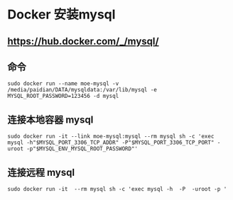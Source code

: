 # Docker 安装mysql

## https://hub.docker.com/_/mysql/

## 命令
```
sudo docker run --name moe-mysql -v /media/paidian/DATA/mysqldata:/var/lib/mysql -e MYSQL_ROOT_PASSWORD=123456 -d mysql
```

## 连接本地容器 mysql
```
sudo docker run -it --link moe-mysql:mysql --rm mysql sh -c 'exec mysql -h"$MYSQL_PORT_3306_TCP_ADDR" -P"$MYSQL_PORT_3306_TCP_PORT" -uroot -p"$MYSQL_ENV_MYSQL_ROOT_PASSWORD"'

```

## 连接远程 mysql
```
sudo docker run -it  --rm mysql sh -c 'exec mysql -h  -P  -uroot -p '

```
